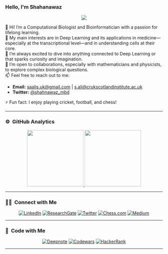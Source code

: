 ### Hello, I'm Shahanawaz

<p align="center"> 
  <img src="https://komarev.com/ghpvc/?username=shahnawazkcl&style=for-the-badge&color=green&abbreviated=true&label=PROFILE+Visits" />
</p>

👋 Hi! I’m a Computational Biologist and Bioinformatician with a passion for lifelong learning.    
👀 My main interests are in Deep Learning and its applications in medicine—especially at the transcriptional level—and in understanding cells at their core.  
🌱 I’m always excited to dive into anything connected to Deep Learning or that sparks curiosity and imagination.  
💞️ I’m open to collaborations, especially with mathematicians and physicists, to explore complex biological questions.  
📫 Feel free to reach out to me:  
- **Email:** saalis.uk@gmail.com | s.ali@crukscotlandinstitute.ac.uk  
- **Twitter:** [@shahnawaz_mbd](https://twitter.com/shahnawaz_mbd)  

⚡️ Fun fact: I enjoy playing cricket, football, and chess!

---

### ⚙️ &nbsp;GitHub Analytics

<p align="center">
<a href="https://github.com/shahnawazkcl">
  <img height="180em" src="https://github-readme-stats-eight-theta.vercel.app/api?username=shahnawazkcl&show_icons=true&theme=buefy&include_all_commits=true&count_private=true"/>
  <img height="180em" src="https://github-readme-stats-eight-theta.vercel.app/api/top-langs/?username=shahnawazkcl&layout=compact&langs_count=8&theme=buefy"/>
</a>
</p>

---

### 🤝🏻 &nbsp;Connect with Me 

<p align="center">
<a href="https://uk.linkedin.com/in/shahnawaz-ali-jmi"><img alt="LinkedIn" src="https://img.shields.io/badge/LinkedIn-Shahnawaz%20Ali-grey?logo=linkedin"></a>
<a href="https://www.researchgate.net/profile/Shahnawaz-Ali"><img alt="ResearchGate" src="https://img.shields.io/badge/ResearchGate-Shahnawaz-grey?logo=researchgate"></a>
<a href="https://twitter.com/shahnawaz_mbd"><img alt="Twitter" src="https://img.shields.io/badge/Twitter-Shahnawaz-blue?logo=twitter"></a>
<a href="https://www.chess.com/member/vendetta_ver2"><img alt="Chess.com" src="https://img.shields.io/badge/Chess.com-Shahnawaz-brown"></a>
<a href="https://medium.com/@saalis.uk"><img alt="Medium" src="https://img.shields.io/badge/Medium-Shahnawaz-grey?logo=medium"></a>
</p>

---

### 🤖 &nbsp;Code with Me 

<p align="center">
<a href="https://deepnote.com/@shahnawaz-ali"><img alt="Deepnote" src="https://img.shields.io/badge/Deepnote-Shahnawaz-white?logo=deepnote"></a>
<a href="https://www.codewars.com/users/ali08"><img alt="Codewars" src="https://img.shields.io/badge/Codewars-Shahnawaz-brown?style=plastic&logo=codewars"></a>
<a href="https://www.hackerrank.com/saalis_uk?hr_r=1"><img alt="HackerRank" src="https://img.shields.io/badge/HackerRank-Shahnawaz-black?style=plastic&logo=hackerrank"></a>
</p>

---

<!---
shahnawazkcl/shahnawazkcl is a ✨ special ✨ repository because its `README.md` (this file) appears on your GitHub profile.
You can click the Preview link to take a look at your changes.
--->
